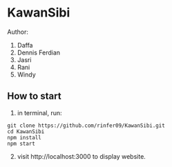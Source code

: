 # KawanSibi

Author:

1. Daffa
2. Dennis Ferdian
3. Jasri
4. Rani
5. Windy

## How to start

1. in terminal, run:

```
git clone https://github.com/rinfer09/KawanSibi.git
cd KawanSibi
npm install
npm start
```

2. visit http://localhost:3000 to display website.
